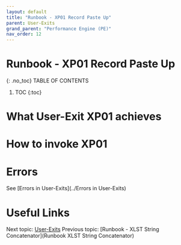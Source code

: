 ```yaml
---
layout: default
title: "Runbook - XP01 Record Paste Up"
parent: User-Exits
grand_parent: "Performance Engine (PE)"
nav_order: 12
---
```


# Runbook - XP01 Record Paste Up
{: .no_toc}
TABLE OF CONTENTS
1. TOC
{:toc}

# What User-Exit XP01 achieves

# How to invoke XP01

# Errors
See [Errors in User-Exits](../Errors in User-Exits)


# Useful Links
Next topic: [User-Exits](../User-Exits)
Previous topic: [Runbook - XLST String Concatenator](Runbook XLST String Concatenator)
